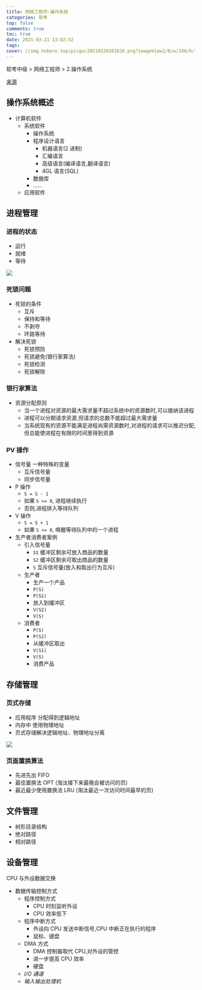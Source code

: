 ```yaml
---
title: 网络工程师-操作系统
categories: 软考
top: false
comments: true
toc: true
date: 2021-03-21 13:02:52
tags:
cover: //img.hoboro.top/picgo/20210320181828.png?imageView2/0/w/240/h/145
---
```


软考中级 > 网络工程师 > 2.操作系统

<!-- more -->

[来源](https://www.bilibili.com/video/BV18Z4y1A7Yk)

## 操作系统概述

- 计算机软件
  - 系统软件
    - 操作系统
    - 程序设计语言
      - 机器语言(2 进制)
      - 汇编语言
      - 高级语言(编译语言,翻译语言)
      - 4GL 语言(SQL)
    - 数据库
    - ……
  - 应用软件

## 进程管理

### 进程的状态

- 运行
- 就绪
- 等待

![](//img.hoboro.top/picgo/20210321123431.png?imageslim)

### 死锁问题

- 死锁的条件
  - 互斥
  - 保持和等待
  - 不剥夺
  - 环路等待
- 解决死锁
  - 死锁预防
  - 死锁避免(银行家算法)
  - 死锁检测
  - 死锁解除

### 银行家算法

- 资源分配原则
  - 当一个进程对资源的最大需求量不超过系统中的资源数时,可以接纳该进程
  - 进程可以分期请求资源,但请求的总数不能超过最大需求量
  - 当系统现有的资源不能满足进程尚需资源数时,对进程的请求可以推迟分配,但总能使进程在有限的时间里得到资源

### PV 操作

- 信号量 一种特殊的变量
  - 互斥信号量
  - 同步信号量
- P 操作
  - `S = S - 1`
  - 如果 `S >= 0`, 进程继续执行
  - 否则,进程排入等待队列
- V 操作
  - `S = S + 1`
  - 如果 `S <= 0`, 唤醒等待队列中的一个进程
- 生产者消费者案例
  - 引入信号量
    - `S1` 缓冲区剩余可放入商品的数量
    - `S2` 缓冲区剩余可取出商品的数量
    - `S` 互斥信号量(放入和取出行为互斥)
  - 生产者
    - 生产一个产品
    - `P(S)`
    - `P(S1)`
    - 放入到缓冲区
    - `V(S2)`
    - `V(S)`
  - 消费者
    - `P(S)`
    - `P(S2)`
    - 从缓冲区取出
    - `V(S1)`
    - `V(S)`
    - 消费产品

## 存储管理

### 页式存储

- 应用程序 分配得到逻辑地址
- 内存中 使用物理地址
- 页式存储解决逻辑地址、物理地址分离

![](//img.hoboro.top/picgo/20210321125434.png?imageslim)

### 页面置换算法

- 先进先出 FIFO
- 最佳置换法 OPT (淘汰接下来最晚会被访问的页)
- 最近最少使用置换法 LRU (淘汰最近一次访问时间最早的页)

## 文件管理

- 树形目录结构
- 绝对路径
- 相对路径

## 设备管理

CPU 与外设数据交换

- 数据传输控制方式
  - 程序控制方式
    - CPU 时刻监听外设
    - CPU 效率低下
  - 程序中断方式
    - 外设向 CPU 发送中断信号,CPU 中断正在执行的程序
    - 鼠标、键盘
  - DMA 方式
    - DMA 控制器取代 CPU,对外设的管控
    - 进一步提高 CPU 效率
    - 硬盘
  - _I/O 通道_
  - _输入输出处理机_
